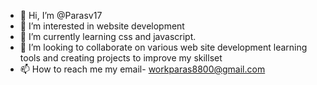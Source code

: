 - 👋 Hi, I’m @Parasv17
- 👀 I’m interested in website development 
- 🌱 I’m currently learning css and javascript.
- 💞️ I’m looking to collaborate on various web site development learning tools and creating projects to improve my skillset
- 📫 How to reach me my email- workparas8800@gmail.com

<!---
Parasv17/Parasv17 is a ✨ special ✨ repository because its `README.md` (this file) appears on your GitHub profile.
You can click the Preview link to take a look at your changes.
--->
